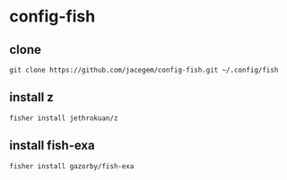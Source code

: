 # config-fish

## clone

```shell
git clone https://github.com/jacegem/config-fish.git ~/.config/fish
```

## install z

```shell
fisher install jethrokuan/z
```

## install fish-exa

```shell
fisher install gazorby/fish-exa
```

